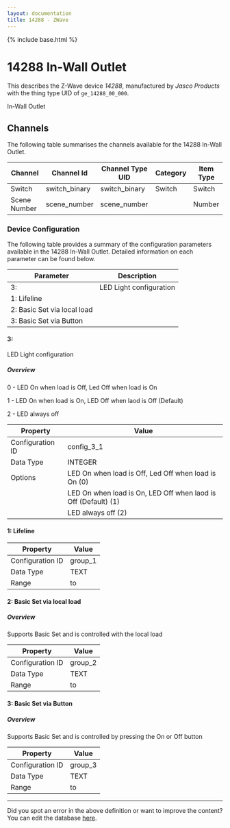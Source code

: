 ```yaml
---
layout: documentation
title: 14288 - ZWave
---
```


{% include base.html %}

# 14288 In-Wall Outlet

This describes the Z-Wave device *14288*, manufactured by *Jasco Products* with the thing type UID of ```ge_14288_00_000```. 

In-Wall Outlet


## Channels
The following table summarises the channels available for the 14288 In-Wall Outlet.

| Channel | Channel Id | Channel Type UID | Category | Item Type |
|---------|------------|------------------|----------|-----------|
| Switch | switch_binary | switch_binary | Switch | Switch |
| Scene Number | scene_number | scene_number |  | Number |


### Device Configuration
The following table provides a summary of the configuration parameters available in the 14288 In-Wall Outlet.
Detailed information on each parameter can be found below.

| Parameter   | Description |
|-------------|-------------|
| 3:  | LED Light configuration |
| 1: Lifeline |  |
| 2: Basic Set via local load |  |
| 3: Basic Set via Button |  |


#### 3: 

LED Light configuration  


##### Overview 

0 - LED On when load is Off, Led Off when load is On

1 - LED On when load is On, LED Off when laod is Off (Default)

2 - LED always off


| Property         | Value    |
|------------------|----------|
| Configuration ID | config_3_1 |
| Data Type        | INTEGER || Default Value | 1 |
| Options | LED On when load is Off, Led Off when load is On (0) |
|  | LED On when load is On, LED Off when laod is Off (Default) (1) |
|  | LED always off (2) |


#### 1: Lifeline


| Property         | Value    |
|------------------|----------|
| Configuration ID | group_1 |
| Data Type        | TEXT |
| Range |  to  |


#### 2: Basic Set via local load

  


##### Overview 

Supports Basic Set and is controlled with the local load


| Property         | Value    |
|------------------|----------|
| Configuration ID | group_2 |
| Data Type        | TEXT |
| Range |  to  |


#### 3: Basic Set via Button

  


##### Overview 

Supports Basic Set and is controlled by pressing the On or Off button


| Property         | Value    |
|------------------|----------|
| Configuration ID | group_3 |
| Data Type        | TEXT |
| Range |  to  |


---

Did you spot an error in the above definition or want to improve the content?
You can edit the database [here](http://www.cd-jackson.com/index.php/zwave/zwave-device-database/zwave-device-list/devicesummary/714).
